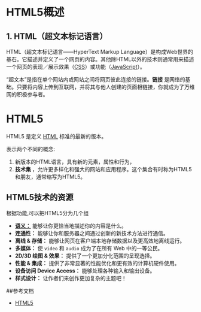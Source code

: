 # HTML5概述

## 1. HTML（超文本标记语言）
HTML（超文本标记语言——HyperText Markup Language）是构成Web世界的基石。它描述并定义了一个网页的内容。其他除HTML以外的技术则通常用来描述一个网页的表现／展示效果（[CSS](https://developer.mozilla.org/zh-CN/docs/Web/CSS)）或功能（[JavaScript](https://developer.mozilla.org/zh-CN/docs/Web/JavaScript)）。

“超文本”是指在单个网站内或网站之间将网页彼此连接的链接。**链接** 是网络的基础。只要将内容上传到互联网，并将其与他人创建的页面相链接，你就成为了万维网的积极参与者。

# HTML5
HTML5 是定义 [HTML](https://developer.mozilla.org/zh-CN/docs/Web/HTML) 标准的最新的版本。

表示两个不同的概念:
1. 新版本的HTML语言，具有新的元素，属性和行为，
2. **技术集** ，允许更多样化和强大的网站和应用程序。这个集合有时称为HTML5和朋友，通常缩写为HTML5。


## HTML5技术的资源
根据功能,可以把HTML5分为几个组
- [**语义：**](语义.md) 能够让你更恰当地描述你的内容是什么。
- **连通性：** 能够让你和服务器之间通过创新的新技术方法进行通信。
- **离线 & 存储：** 能够让网页在客户端本地存储数据以及更高效地离线运行。
- **多媒体：** 使 `video` 和 `audio` 成为了在所有 Web 中的一等公民。
- **2D/3D 绘图 & 效果：** 提供了一个更加分化范围的呈现选择。
- **性能 & 集成：** 提供了非常显著的性能优化和更有效的计算机硬件使用。
- **设备访问 Device Access：** 能够处理各种输入和输出设备。
- **样式设计：**  让作者们来创作更加复杂的主题吧！


##参考文档
 - [HTML5](https://developer.mozilla.org/zh-CN/docs/Web/Guide/HTML/HTML5)
